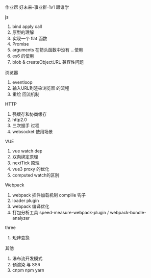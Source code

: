 作业帮 好未来-事业群-1v1 跟谁学



js 
1. bind apply call
2. 原型的理解
3. 实现一个 flat 函数
4. Promise
5. arguments 在箭头函数中没有 ...使用
6. es6 的使用
7. blob & createObjectURL 兼容性问题


浏览器
1. eventloop
2. 输入URL到渲染浏览器 的流程
3. 重绘 回流机制


HTTP
1. 强缓存和协商缓存
2. http2.0
3. 三次握手 过程
4. websocket 使用场景

VUE
1. vue watch dep
2. 双向绑定原理
3. nextTick 原理
4. vue3 proxy 的优化
5. computed watch的区别



Webpack
1. webpack 插件加载机制 complile 钩子
2. loader plugin
3. webpack 编译优化
4. 打包分析工具 speed-measure-webpack-plugin / webpack-bundle-analyzer

three
1. 矩阵变换

其他
1. 瀑布流开发模式
2. 预渲染 与 SSR
3. cnpm npm yarn

